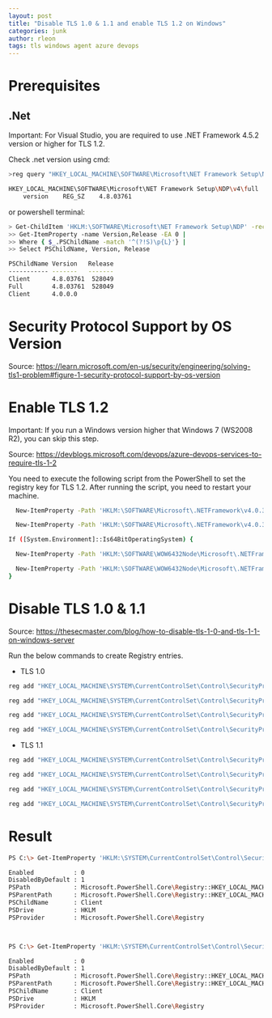 ```yaml
---
layout: post
title: "Disable TLS 1.0 & 1.1 and enable TLS 1.2 on Windows"
categories: junk
author: rleon
tags: tls windows agent azure devops
---
```

# Prerequisites
## .Net

Important: For Visual Studio, you are required to use .NET Framework 4.5.2 version or higher for TLS 1.2.

Check .net version using cmd:

```bash
>reg query "HKEY_LOCAL_MACHINE\SOFTWARE\Microsoft\NET Framework Setup\NDP\v4\full" /v version

HKEY_LOCAL_MACHINE\SOFTWARE\Microsoft\NET Framework Setup\NDP\v4\full
    version    REG_SZ    4.8.03761
```
or powershell terminal:

```bash
> Get-ChildItem 'HKLM:\SOFTWARE\Microsoft\NET Framework Setup\NDP' -recurse |
>> Get-ItemProperty -name Version,Release -EA 0 |
>> Where { $_.PSChildName -match '^(?!S)\p{L}'} |
>> Select PSChildName, Version, Release

PSChildName Version   Release
----------- -------   -------
Client      4.8.03761  528049
Full        4.8.03761  528049
Client      4.0.0.0
```

# Security Protocol Support by OS Version
Source: https://learn.microsoft.com/en-us/security/engineering/solving-tls1-problem#figure-1-security-protocol-support-by-os-version

# Enable TLS 1.2
Important: If you run a Windows version higher that Windows 7 (WS2008 R2), you can skip this step.

Source: https://devblogs.microsoft.com/devops/azure-devops-services-to-require-tls-1-2

You need to execute the following script from the PowerShell to set the registry key for TLS 1.2. 
After running the script, you need to restart your machine.

```bash
  New-ItemProperty -Path 'HKLM:\SOFTWARE\Microsoft\.NETFramework\v4.0.30319' -Name SchUseStrongCrypto -Value 1 -PropertyType 'Dword' -Force | Out-Null 

  New-ItemProperty -Path 'HKLM:\SOFTWARE\Microsoft\.NETFramework\v4.0.30319' -Name SystemDefaultTlsVersions -Value 1 -PropertyType 'Dword' -Force | Out-Null 

If ([System.Environment]::Is64BitOperatingSystem) { 

  New-ItemProperty -Path 'HKLM:\SOFTWARE\WOW6432Node\Microsoft\.NETFramework\v4.0.30319' -Name SchUseStrongCrypto -Value 1 -PropertyType 'Dword' -Force | Out-Null 

  New-ItemProperty -Path 'HKLM:\SOFTWARE\WOW6432Node\Microsoft\.NETFramework\v4.0.30319' -Name SystemDefaultTlsVersions -Value 1 -PropertyType 'Dword' -Force | Out-Null 
}
```

# Disable TLS 1.0 & 1.1
Source: https://thesecmaster.com/blog/how-to-disable-tls-1-0-and-tls-1-1-on-windows-server

Run the below commands to create Registry entries.
 - TLS 1.0

```bash
reg add "HKEY_LOCAL_MACHINE\SYSTEM\CurrentControlSet\Control\SecurityProviders\SCHANNEL\Protocols\TLS 1.0\Server" /v Enabled /t REG_DWORD /d 0 /f 

reg add "HKEY_LOCAL_MACHINE\SYSTEM\CurrentControlSet\Control\SecurityProviders\SCHANNEL\Protocols\TLS 1.0\Server" /v DisabledByDefault /t REG_DWORD /d 1 /f

reg add "HKEY_LOCAL_MACHINE\SYSTEM\CurrentControlSet\Control\SecurityProviders\SCHANNEL\Protocols\TLS 1.0\Client" /v Enabled /t REG_DWORD /d 0 /f 

reg add "HKEY_LOCAL_MACHINE\SYSTEM\CurrentControlSet\Control\SecurityProviders\SCHANNEL\Protocols\TLS 1.0\Client" /v DisabledByDefault /t REG_DWORD /d 1 /f
```

 - TLS 1.1

```bash
reg add "HKEY_LOCAL_MACHINE\SYSTEM\CurrentControlSet\Control\SecurityProviders\SCHANNEL\Protocols\TLS 1.1\Server" /v Enabled /t REG_DWORD /d 0 /f 

reg add "HKEY_LOCAL_MACHINE\SYSTEM\CurrentControlSet\Control\SecurityProviders\SCHANNEL\Protocols\TLS 1.1\Server" /v DisabledByDefault /t REG_DWORD /d 1 /f

reg add "HKEY_LOCAL_MACHINE\SYSTEM\CurrentControlSet\Control\SecurityProviders\SCHANNEL\Protocols\TLS 1.1\Client" /v Enabled /t REG_DWORD /d 0 /f 

reg add "HKEY_LOCAL_MACHINE\SYSTEM\CurrentControlSet\Control\SecurityProviders\SCHANNEL\Protocols\TLS 1.1\Client" /v DisabledByDefault /t REG_DWORD /d 1 /f
```

# Result

```bash
PS C:\> Get-ItemProperty 'HKLM:\SYSTEM\CurrentControlSet\Control\SecurityProviders\SCHANNEL\Protocols\TLS 1.1\Client'

Enabled           : 0
DisabledByDefault : 1
PSPath            : Microsoft.PowerShell.Core\Registry::HKEY_LOCAL_MACHINE\SYSTEM\CurrentControlSet\Control\SecurityProviders\SCHANNEL\Protocols\TLS 1.1\Client
PSParentPath      : Microsoft.PowerShell.Core\Registry::HKEY_LOCAL_MACHINE\SYSTEM\CurrentControlSet\Control\SecurityProviders\SCHANNEL\Protocols\TLS 1.1
PSChildName       : Client
PSDrive           : HKLM
PSProvider        : Microsoft.PowerShell.Core\Registry



PS C:\> Get-ItemProperty 'HKLM:\SYSTEM\CurrentControlSet\Control\SecurityProviders\SCHANNEL\Protocols\TLS 1.0\Client'

Enabled           : 0
DisabledByDefault : 1
PSPath            : Microsoft.PowerShell.Core\Registry::HKEY_LOCAL_MACHINE\SYSTEM\CurrentControlSet\Control\SecurityProviders\SCHANNEL\Protocols\TLS 1.0\Client
PSParentPath      : Microsoft.PowerShell.Core\Registry::HKEY_LOCAL_MACHINE\SYSTEM\CurrentControlSet\Control\SecurityProviders\SCHANNEL\Protocols\TLS 1.0
PSChildName       : Client
PSDrive           : HKLM
PSProvider        : Microsoft.PowerShell.Core\Registry
```